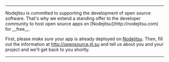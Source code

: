 <hr>
Nodejitsu is committed to supporting the development of open source software. That's why we extend a standing offer to the developer community to host open source apps on [Nodejitsu](http://nodejitsu.com) for __free__.

First, please *make sure* your app is already deployed on [Nodejitsu](http://nodejitsu.com). Then, fill out the information at <http://opensource.jit.su> and tell us about you and your project and we'll get back to you shortly.
<hr>

[meta:title]: <> (Free hosting for Open Source)